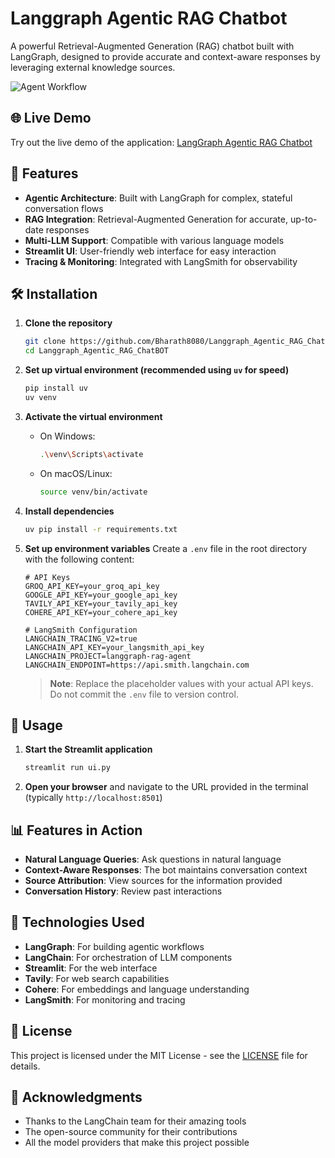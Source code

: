 # Langgraph Agentic RAG Chatbot

A powerful Retrieval-Augmented Generation (RAG) chatbot built with LangGraph, designed to provide accurate and context-aware responses by leveraging external knowledge sources.

![Agent Workflow](https://github.com/Bharath8080/Langgraph_Agentic_RAG_ChatBOT/raw/main/assets/agent_workflow.png)

## 🌐 Live Demo

Try out the live demo of the application: [LangGraph Agentic RAG Chatbot](https://langgraphagenticragchatbot.streamlit.app/)

## 🚀 Features

- **Agentic Architecture**: Built with LangGraph for complex, stateful conversation flows
- **RAG Integration**: Retrieval-Augmented Generation for accurate, up-to-date responses
- **Multi-LLM Support**: Compatible with various language models
- **Streamlit UI**: User-friendly web interface for easy interaction
- **Tracing & Monitoring**: Integrated with LangSmith for observability

## 🛠️ Installation

1. **Clone the repository**
   ```bash
   git clone https://github.com/Bharath8080/Langgraph_Agentic_RAG_ChatBOT.git
   cd Langgraph_Agentic_RAG_ChatBOT
   ```

2. **Set up virtual environment (recommended using `uv` for speed)**
   ```bash
   pip install uv
   uv venv
   ```

3. **Activate the virtual environment**
   - On Windows:
     ```bash
     .\venv\Scripts\activate
     ```
   - On macOS/Linux:
     ```bash
     source venv/bin/activate
     ```

4. **Install dependencies**
   ```bash
   uv pip install -r requirements.txt
   ```

5. **Set up environment variables**
   Create a `.env` file in the root directory with the following content:
   ```env
   # API Keys
   GROQ_API_KEY=your_groq_api_key
   GOOGLE_API_KEY=your_google_api_key
   TAVILY_API_KEY=your_tavily_api_key
   COHERE_API_KEY=your_cohere_api_key

   # LangSmith Configuration
   LANGCHAIN_TRACING_V2=true
   LANGCHAIN_API_KEY=your_langsmith_api_key
   LANGCHAIN_PROJECT=langgraph-rag-agent
   LANGCHAIN_ENDPOINT=https://api.smith.langchain.com
   ```

   > **Note**: Replace the placeholder values with your actual API keys. Do not commit the `.env` file to version control.

## 🚀 Usage

1. **Start the Streamlit application**
   ```bash
   streamlit run ui.py
   ```

2. **Open your browser** and navigate to the URL provided in the terminal (typically `http://localhost:8501`)

## 📊 Features in Action

- **Natural Language Queries**: Ask questions in natural language
- **Context-Aware Responses**: The bot maintains conversation context
- **Source Attribution**: View sources for the information provided
- **Conversation History**: Review past interactions

## 🤖 Technologies Used

- **LangGraph**: For building agentic workflows
- **LangChain**: For orchestration of LLM components
- **Streamlit**: For the web interface
- **Tavily**: For web search capabilities
- **Cohere**: For embeddings and language understanding
- **LangSmith**: For monitoring and tracing

## 📝 License

This project is licensed under the MIT License - see the [LICENSE](LICENSE) file for details.

## 🙏 Acknowledgments

- Thanks to the LangChain team for their amazing tools
- The open-source community for their contributions
- All the model providers that make this project possible
